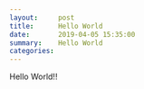 ```yaml
---
layout:     post
title:      Hello World
date:       2019-04-05 15:35:00
summary:    Hello World
categories:
---
```


Hello World!!
